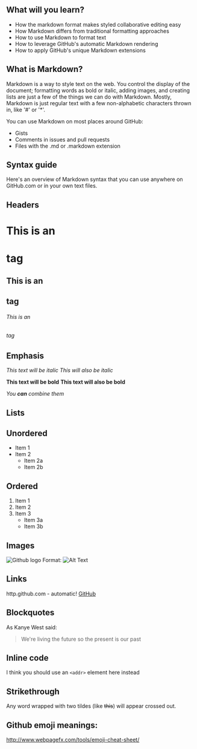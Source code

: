 What will you learn?
--------------------
- How the markdown format makes styled collaborative editing easy
- How Markdown differs from traditional formatting approaches
- How to use Markdown to format text
- How to leverage GitHub's automatic Markdown rendering
- How to apply GitHub's unique Markdown extensions

What is Markdown?
-----------------
Markdown is a way to style text on the web. You control the display of the 
document; formatting words as bold or italic, adding images, and creating lists
are just a few of the things we can do with Markdown. Mostly, Markdown is just 
regular text with a few non-alphabetic characters thrown in, like '#' or '*'.

You can use Markdown on most places around GitHub:
+ Gists
+ Comments in issues and pull requests
+ Files with the .md or .markdown extension

Syntax guide
------------
Here's an overview of Markdown syntax that you can use anywhere on GitHub.com or
in your own text files.

Headers
-------
#  This is an <h1> tag
## This is an <h2> tag
###### This is an <h6> tag

Emphasis
--------
*This text will be italic*
_This will also be italic_

**This text will be bold**
__This text will also be bold__

_You **can** combine them_

Lists
-----
 Unordered
 ---------
 * Item 1
 * Item 2
   * Item 2a
   * Item 2b

 Ordered
 -------
 1. Item 1
 2. Item 2
 3. Item 3
    * Item 3a
    * Item 3b

Images
------
![Github logo](/images/logo.png)
Format: ![Alt Text](url)

Links
-----
http.github.com - automatic!
[GitHub](http://github.com)

Blockquotes
-----------
As Kanye West said:

> We're living the future so
> the present is our past

Inline code
-----------
I think you should use an
`<addr>` element here instead

Strikethrough
-------------
Any word wrapped with two tildes (like ~~this~~) will appear crossed out.

Github emoji meanings:
----------------------
http://www.webpagefx.com/tools/emoji-cheat-sheet/

